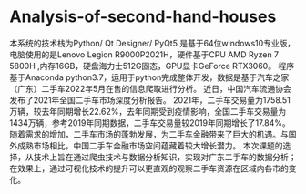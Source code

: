 # Analysis-of-second-hand-houses
本系统的技术栈为Python/ Qt Designer/ PyQt5   是基于64位windows10专业版，电脑使用的是Lenovo Legion R9000P2021H，硬件基于CPU AMD Ryzen 7 5800H ,内存16GB，硬盘海力士512G固态，GPU显卡GeForce RTX3060。 程序基于Anaconda python3.7，运用于python完成整体开发，数据是基于汽车之家（广东）二手车2022年5月在售的信息爬取进行分析。
近日，中国汽车流通协会发布了2021年全国二手车市场深度分析报告。 2021年，二手车交易量为1758.51万辆，较去年同期增长22.62%，去年同期受到疫情影响，全国二手车交易量为1434万辆，参考2019年同期数据，二手车交易量较2019年同期增长了17.84%。随着需求的增加，二手车市场的蓬勃发展，为二手车金融带来了巨大的机遇。与国外成熟市场相比，中国二手车金融市场空间蕴藏着较大增长潜力。
本次课题的选择，从技术上旨在通过爬虫技术与数据分析知识，实现对广东二手车的数据分析；在效果上，通过可视化技术的提升可以更直观的观察二手车资源在区域内各市的变化。
